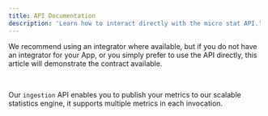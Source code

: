 ```yaml
---
title: API Documentation
description: 'Learn how to interact directly with the micro stat API.'
---
```


We recommend using an integrator where available, but if you do not have an integrator for your App, or you simply prefer to use the API directly, this article will demonstrate the contract available.

<br>

Our `ingestion` API enables you to publish your metrics to our scalable statistics engine, it supports multiple metrics in each invocation.
